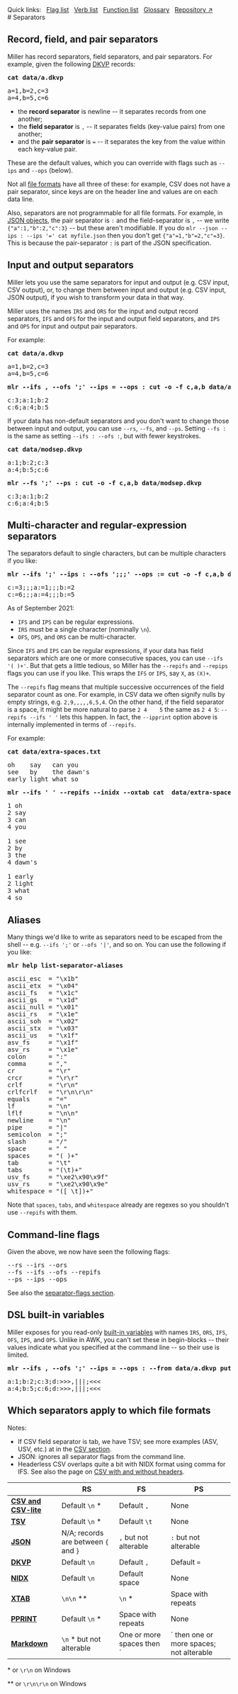<!---  PLEASE DO NOT EDIT DIRECTLY. EDIT THE .md.in FILE PLEASE. --->
<div>
<span class="quicklinks">
Quick links:
&nbsp;
<a class="quicklink" href="../reference-main-flag-list/index.html">Flag list</a>
&nbsp;
<a class="quicklink" href="../reference-verbs/index.html">Verb list</a>
&nbsp;
<a class="quicklink" href="../reference-dsl-builtin-functions/index.html">Function list</a>
&nbsp;
<a class="quicklink" href="../glossary/index.html">Glossary</a>
&nbsp;
<a class="quicklink" href="https://github.com/johnkerl/miller" target="_blank">Repository ↗</a>
</span>
</div>
# Separators

## Record, field, and pair separators

Miller has record separators, field separators, and pair separators. For
example, given the following [DKVP](file-formats.md#dkvp-key-value-pairs)
records:

<pre class="pre-highlight-in-pair">
<b>cat data/a.dkvp</b>
</pre>
<pre class="pre-non-highlight-in-pair">
a=1,b=2,c=3
a=4,b=5,c=6
</pre>

* the **record separator** is newline -- it separates records from one another;
* the **field separator** is `,` -- it separates fields (key-value pairs) from one another;
* and the **pair separator** is `=` -- it separates the key from the value within each key-value pair.

These are the default values, which you can override with flags such as `--ips`
and `--ops` (below).

Not all [file formats](file-formats.md) have all three of these: for example,
CSV does not have a pair separator, since keys are on the header line and
values are on each data line.

Also, separators are not programmable for all file formats.  For example, in
[JSON objects](file-formats.md#json), the pair separator is `:` and the
field-separator is `,` -- we write `{"a":1,"b":2,"c":3}` -- but these aren't
modifiable.  If you do `mlr --json --ips : --ips '=' cat myfile.json` then you
don't get `{"a"=1,"b"=2,"c"=3}`.  This is because the pair-separator `:` is
part of the JSON specification.

## Input and output separators

Miller lets you use the same separators for input and output (e.g. CSV input,
CSV output), or, to change them between input and output (e.g. CSV input, JSON
output), if you wish to transform your data in that way.

Miller uses the names `IRS` and `ORS` for the input and output record
separators, `IFS` and `OFS` for the input and output field separators, and
`IPS` and `OPS` for input and output pair separators.

For example:

<pre class="pre-highlight-in-pair">
<b>cat data/a.dkvp</b>
</pre>
<pre class="pre-non-highlight-in-pair">
a=1,b=2,c=3
a=4,b=5,c=6
</pre>

<pre class="pre-highlight-in-pair">
<b>mlr --ifs , --ofs ';' --ips = --ops : cut -o -f c,a,b data/a.dkvp</b>
</pre>
<pre class="pre-non-highlight-in-pair">
c:3;a:1;b:2
c:6;a:4;b:5
</pre>

If your data has non-default separators and you don't want to change those
between input and output, you can use `--rs`, `--fs`, and `--ps`. Setting `--fs
:` is the same as setting `--ifs : --ofs :`, but with fewer keystrokes.

<pre class="pre-highlight-in-pair">
<b>cat data/modsep.dkvp</b>
</pre>
<pre class="pre-non-highlight-in-pair">
a:1;b:2;c:3
a:4;b:5;c:6
</pre>

<pre class="pre-highlight-in-pair">
<b>mlr --fs ';' --ps : cut -o -f c,a,b data/modsep.dkvp</b>
</pre>
<pre class="pre-non-highlight-in-pair">
c:3;a:1;b:2
c:6;a:4;b:5
</pre>

## Multi-character and regular-expression separators

The separators default to single characters, but can be multiple characters if you like:

<pre class="pre-highlight-in-pair">
<b>mlr --ifs ';' --ips : --ofs ';;;' --ops := cut -o -f c,a,b data/modsep.dkvp</b>
</pre>
<pre class="pre-non-highlight-in-pair">
c:=3;;;a:=1;;;b:=2
c:=6;;;a:=4;;;b:=5
</pre>

As of September 2021:

* `IFS` and `IPS` can be regular expressions.
* `IRS` must be a single character (nominally `\n`).
* `OFS`, `OPS`, and `ORS` can be multi-character.

Since `IFS` and `IPS` can be regular expressions, if your data has field
separators which are one or more consecutive spaces, you can use `--ifs '(
)+'`. But that gets a little tedious, so Miller has the `--repifs` and
`--repips` flags you can use if you like.  This wraps the `IFS` or `IPS`, say
`X`, as `(X)+`.

The `--repifs` flag means that multiple successive occurrences of the field
separator count as one.  For example, in CSV data we often signify nulls by
empty strings, e.g. `2,9,,,,,6,5,4`. On the other hand, if the field separator
is a space, it might be more natural to parse `2 4    5` the same as `2 4 5`:
`--repifs --ifs ' '` lets this happen.  In fact, the `--ipprint` option above
is internally implemented in terms of `--repifs`.

For example:

<pre class="pre-highlight-in-pair">
<b>cat data/extra-spaces.txt</b>
</pre>
<pre class="pre-non-highlight-in-pair">
oh    say   can you
see   by    the dawn's
early light what so
</pre>

<pre class="pre-highlight-in-pair">
<b>mlr --ifs ' ' --repifs --inidx --oxtab cat  data/extra-spaces.txt</b>
</pre>
<pre class="pre-non-highlight-in-pair">
1 oh
2 say
3 can
4 you

1 see
2 by
3 the
4 dawn's

1 early
2 light
3 what
4 so
</pre>

## Aliases

Many things we'd like to write as separators need to be escaped from the shell
-- e.g. `--ifs ';'` or `--ofs '|'`, and so on. You can use the following if you like:

<pre class="pre-highlight-in-pair">
<b>mlr help list-separator-aliases</b>
</pre>
<pre class="pre-non-highlight-in-pair">
ascii_esc  = "\x1b"
ascii_etx  = "\x04"
ascii_fs   = "\x1c"
ascii_gs   = "\x1d"
ascii_null = "\x01"
ascii_rs   = "\x1e"
ascii_soh  = "\x02"
ascii_stx  = "\x03"
ascii_us   = "\x1f"
asv_fs     = "\x1f"
asv_rs     = "\x1e"
colon      = ":"
comma      = ","
cr         = "\r"
crcr       = "\r\r"
crlf       = "\r\n"
crlfcrlf   = "\r\n\r\n"
equals     = "="
lf         = "\n"
lflf       = "\n\n"
newline    = "\n"
pipe       = "|"
semicolon  = ";"
slash      = "/"
space      = " "
spaces     = "( )+"
tab        = "\t"
tabs       = "(\t)+"
usv_fs     = "\xe2\x90\x9f"
usv_rs     = "\xe2\x90\x9e"
whitespace = "([ \t])+"
</pre>

Note that `spaces`, `tabs`, and `whitespace` already are regexes so you
shouldn't use `--repifs` with them.

## Command-line flags

Given the above, we now have seen the following flags:

<pre class="pre-non-highlight-non-pair">
--rs --irs --ors
--fs --ifs --ofs --repifs
--ps --ips --ops
</pre>

See also the [separator-flags section](reference-main-flag-list.md#separator-flags).

## DSL built-in variables

Miller exposes for you read-only [built-in variables](reference-dsl-variables.md#built-in-variables) with
names `IRS`, `ORS`, `IFS`, `OFS`, `IPS`, and `OPS`. Unlike in AWK, you can't set these in begin-blocks --
their values indicate what you specified at the command line -- so their use is limited.

<pre class="pre-highlight-in-pair">
<b>mlr --ifs , --ofs ';' --ips = --ops : --from data/a.dkvp put '$d = ">>>" . IFS . "|||" . OFS . "<<<"'</b>
</pre>
<pre class="pre-non-highlight-in-pair">
a:1;b:2;c:3;d:>>>,|||;<<<
a:4;b:5;c:6;d:>>>,|||;<<<
</pre>

## Which separators apply to which file formats

Notes:

* If CSV field separator is tab, we have TSV; see more examples (ASV, USV, etc.) at in the [CSV section](file-formats.md#csvtsvasvusvetc).
* JSON: ignores all separator flags from the command line.
* Headerless CSV overlaps quite a bit with NIDX format using comma for IFS. See also the page on [CSV with and without headers](csv-with-and-without-headers.md).

|            | **RS**  | **FS**  | **PS**   |
|------------|---------|---------|----------|
| [**CSV and CSV-lite**](file-formats.md#csvtsvasvusvetc)    | Default `\n` *   | Default `,`    | None     |
| [**TSV**](file-formats.md#csvtsvasvusvetc)    | Default `\n` *  |  Default `\t`   | None     |
| [**JSON**](file-formats.md#json)   | N/A; records are between `{` and `}` | `,` but  not alterable    | `:` but not alterable |
| [**DKVP**](file-formats.md#dkvp-key-value-pairs)   | Default `\n`    | Default `,`    | Default `=` |
| [**NIDX**](file-formats.md#nidx-index-numbered-toolkit-style)   | Default `\n`    | Default space    | None     |
| [**XTAB**](file-formats.md#xtab-vertical-tabular)   | `\n\n` **    | `\n` *    | Space with repeats  |
| [**PPRINT**](file-formats.md#pprint-pretty-printed-tabular) | Default `\n` *    | Space with repeats    | None     |
| [**Markdown**](file-formats.md#markdown-tabular) | `\n` * but not alterable    | One or more spaces then `|` then one or more spaces; not alterable | None     |

\* or `\r\n` on Windows

\*\* or `\r\n\r\n` on Windows
